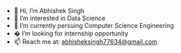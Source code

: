 - 👋 Hi, I’m Abhishek Singh
- 👀 I’m interested in Data Science
- 🌱 I’m currently persuing Computer Science Engineering
- � I’m looking for internship opportunity
- 📫 Reach me at: abhisheksingh77634@gmail.com
